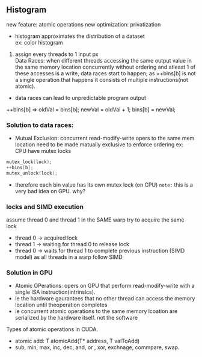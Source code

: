## Histogram
new feature: atomic operations
new optimization: privatization

- histogram approximates the distribution of a dataset\
ex: color histogram

1. assign every threads to 1 input px\
Data Races: when different threads accessing the same output value in the same memory location concurrently without ordering and atleast 1 of these accesses is a write, data races start to happen; as ++bins[b] is not a single operation that happens it consists of multiple instructions(not atomic).
- data races can lead to unpredictable program output

++bins[b] => oldVal = bins[b]; newVal = oldVal + 1; bins[b] = newVal;

### Solution to data races:
- Mutual Exclusion: concurrent read-modify-write opers to the same mem location need to be made matually exclusive to enforce ordering
ex: CPU have mutex locks

```c
mutex_lock(lock);
++bins[b];
mutex_unlock(lock);
```

- therefore each bin value has its own mutex lock (on CPU)
`note:` this is a very bad idea on GPU. why?

### locks and SIMD execution
assume thread 0 and thread 1 in the SAME warp try to acquire the same lock
- thread 0 -> acquired lock 
- thread 1 -> waiting for thread 0 to release lock
- thread 0 -> waits for thread 1 to complete previous instruction (SIMD model)
as all threads in a warp follow SIMD

### Solution in GPU
- Atomic OPerations: opers on GPU that perform read-modify-write with a single ISA instruction(intrinsics).
- ie the hardware gaurantees that no other thread can access the memory location until theoperation completes
- ie concurrent atomic operations to the same memory lcoation are serialized by the hardware itself. not the software

Types of atomic operations in CUDA.
- atomic add: T atomicAdd(T* address, T valToAdd)
- sub, min, max, inc, dec, and, or , xor, exchnage, commpare, swap.